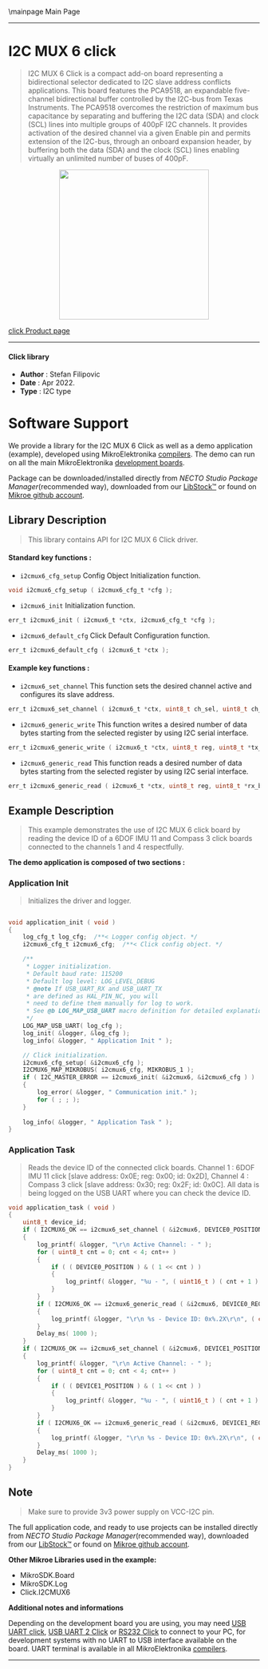\mainpage Main Page

---
# I2C MUX 6 click

> I2C MUX 6 Click is a compact add-on board representing a bidirectional selector dedicated to I2C slave address conflicts applications. This board features the PCA9518, an expandable five-channel bidirectional buffer controlled by the I2C-bus from Texas Instruments. The PCA9518 overcomes the restriction of maximum bus capacitance by separating and buffering the I2C data (SDA) and clock (SCL) lines into multiple groups of 400pF I2C channels. It provides activation of the desired channel via a given Enable pin and permits extension of the I2C-bus, through an onboard expansion header, by buffering both the data (SDA) and the clock (SCL) lines enabling virtually an unlimited number of buses of 400pF.

<p align="center">
  <img src="https://download.mikroe.com/images/click_for_ide/i2cmux6_click.png" height=300px>
</p>

[click Product page](https://www.mikroe.com/i2c-mux-6-click)

---


#### Click library

- **Author**        : Stefan Filipovic
- **Date**          : Apr 2022.
- **Type**          : I2C type


# Software Support

We provide a library for the I2C MUX 6 Click
as well as a demo application (example), developed using MikroElektronika
[compilers](https://www.mikroe.com/necto-studio).
The demo can run on all the main MikroElektronika [development boards](https://www.mikroe.com/development-boards).

Package can be downloaded/installed directly from *NECTO Studio Package Manager*(recommended way), downloaded from our [LibStock&trade;](https://libstock.mikroe.com) or found on [Mikroe github account](https://github.com/MikroElektronika/mikrosdk_click_v2/tree/master/clicks).

## Library Description

> This library contains API for I2C MUX 6 Click driver.

#### Standard key functions :

- `i2cmux6_cfg_setup` Config Object Initialization function.
```c
void i2cmux6_cfg_setup ( i2cmux6_cfg_t *cfg );
```

- `i2cmux6_init` Initialization function.
```c
err_t i2cmux6_init ( i2cmux6_t *ctx, i2cmux6_cfg_t *cfg );
```

- `i2cmux6_default_cfg` Click Default Configuration function.
```c
err_t i2cmux6_default_cfg ( i2cmux6_t *ctx );
```

#### Example key functions :

- `i2cmux6_set_channel` This function sets the desired channel active and configures its slave address.
```c
err_t i2cmux6_set_channel ( i2cmux6_t *ctx, uint8_t ch_sel, uint8_t ch_slave_addr );
```

- `i2cmux6_generic_write` This function writes a desired number of data bytes starting from the selected register by using I2C serial interface.
```c
err_t i2cmux6_generic_write ( i2cmux6_t *ctx, uint8_t reg, uint8_t *tx_buf, uint8_t tx_len );
```

- `i2cmux6_generic_read` This function reads a desired number of data bytes starting from the selected register by using I2C serial interface.
```c
err_t i2cmux6_generic_read ( i2cmux6_t *ctx, uint8_t reg, uint8_t *rx_buf, uint8_t rx_len );
```

## Example Description

> This example demonstrates the use of I2C MUX 6 click board by reading the device ID of a 6DOF IMU 11 and Compass 3 click boards connected to the channels 1 and 4 respectfully.

**The demo application is composed of two sections :**

### Application Init

> Initializes the driver and logger.

```c

void application_init ( void )
{
    log_cfg_t log_cfg;  /**< Logger config object. */
    i2cmux6_cfg_t i2cmux6_cfg;  /**< Click config object. */

    /** 
     * Logger initialization.
     * Default baud rate: 115200
     * Default log level: LOG_LEVEL_DEBUG
     * @note If USB_UART_RX and USB_UART_TX 
     * are defined as HAL_PIN_NC, you will 
     * need to define them manually for log to work. 
     * See @b LOG_MAP_USB_UART macro definition for detailed explanation.
     */
    LOG_MAP_USB_UART( log_cfg );
    log_init( &logger, &log_cfg );
    log_info( &logger, " Application Init " );

    // Click initialization.
    i2cmux6_cfg_setup( &i2cmux6_cfg );
    I2CMUX6_MAP_MIKROBUS( i2cmux6_cfg, MIKROBUS_1 );
    if ( I2C_MASTER_ERROR == i2cmux6_init( &i2cmux6, &i2cmux6_cfg ) ) 
    {
        log_error( &logger, " Communication init." );
        for ( ; ; );
    }
    
    log_info( &logger, " Application Task " );
}

```

### Application Task

> Reads the device ID of the connected click boards.
Channel 1 : 6DOF IMU 11 click [slave address: 0x0E; reg: 0x00; id: 0x2D],
Channel 4 : Compass 3 click   [slave address: 0x30; reg: 0x2F; id: 0x0C].
All data is being logged on the USB UART where you can check the device ID.

```c
void application_task ( void )
{
    uint8_t device_id;
    if ( I2CMUX6_OK == i2cmux6_set_channel ( &i2cmux6, DEVICE0_POSITION, DEVICE0_SLAVE_ADDRESS ) )
    {
        log_printf( &logger, "\r\n Active Channel: - " );
        for ( uint8_t cnt = 0; cnt < 4; cnt++ )
        {
            if ( ( DEVICE0_POSITION ) & ( 1 << cnt ) )
            {
                log_printf( &logger, "%u - ", ( uint16_t ) ( cnt + 1 ) );
            }
        }
        if ( I2CMUX6_OK == i2cmux6_generic_read ( &i2cmux6, DEVICE0_REG_ID, &device_id, 1 ) )
        {
            log_printf( &logger, "\r\n %s - Device ID: 0x%.2X\r\n", ( char * ) DEVICE0_NAME, ( uint16_t ) device_id );
        }
        Delay_ms( 1000 );
    }
    if ( I2CMUX6_OK == i2cmux6_set_channel ( &i2cmux6, DEVICE1_POSITION, DEVICE1_SLAVE_ADDRESS ) )
    {
        log_printf( &logger, "\r\n Active Channel: - " );
        for ( uint8_t cnt = 0; cnt < 4; cnt++ )
        {
            if ( ( DEVICE1_POSITION ) & ( 1 << cnt ) )
            {
                log_printf( &logger, "%u - ", ( uint16_t ) ( cnt + 1 ) );
            }
        }
        if ( I2CMUX6_OK == i2cmux6_generic_read ( &i2cmux6, DEVICE1_REG_ID, &device_id, 1 ) )
        {
            log_printf( &logger, "\r\n %s - Device ID: 0x%.2X\r\n", ( char * ) DEVICE1_NAME, ( uint16_t ) device_id );
        }
        Delay_ms( 1000 );
    }
}
```

## Note

> Make sure to provide 3v3 power supply on VCC-I2C pin.

The full application code, and ready to use projects can be installed directly from *NECTO Studio Package Manager*(recommended way), downloaded from our [LibStock&trade;](https://libstock.mikroe.com) or found on [Mikroe github account](https://github.com/MikroElektronika/mikrosdk_click_v2/tree/master/clicks).

**Other Mikroe Libraries used in the example:**

- MikroSDK.Board
- MikroSDK.Log
- Click.I2CMUX6

**Additional notes and informations**

Depending on the development board you are using, you may need
[USB UART click](https://www.mikroe.com/usb-uart-click),
[USB UART 2 Click](https://www.mikroe.com/usb-uart-2-click) or
[RS232 Click](https://www.mikroe.com/rs232-click) to connect to your PC, for
development systems with no UART to USB interface available on the board. UART
terminal is available in all MikroElektronika
[compilers](https://shop.mikroe.com/compilers).

---
